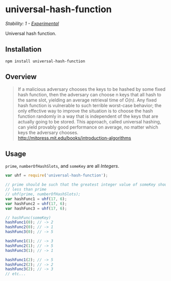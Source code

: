 # universal-hash-function

_Stability: 1 - [Experimental](https://github.com/tristanls/stability-index#stability-1---experimental)_

Universal hash function.

## Installation

    npm install universal-hash-function

## Overview

>If a malicious adversary chooses the keys to be hashed by some fixed hash function, then the adversary can choose n keys that all hash to the same slot, yielding an average retrieval time of _O(n)_. Any fixed hash function is vulnerable to such terrible worst-case behavior; the only effective way to improve the situation is to choose the hash function randomly in a way that is independent of the keys that are actually going to be stored. This approach, called universal hashing, can yield provably good performance on average, no matter which keys the adversary chooses.
>http://mitpress.mit.edu/books/introduction-algorithms

## Usage

`prime`, `numberOfHashSlots`, and `someKey` are all _Integers_.

```javascript
var uhf = require('universal-hash-function');

// prime should be such that the greatest integer value of someKey should be
// less than prime
// uhf(prime, numberOfHashSlots);
var hashFunc1 = uhf(17, 6);
var hashFunc2 = uhf(17, 6);
var hashFunc3 = uhf(17, 6);

// hashFunc(someKey)
hashFunc1(0); // -> 2
hashFunc2(0); // -> 1
hashFunc3(0); // -> 5

hashFunc1(1); // -> 3
hashFunc2(1); // -> 5
hashFunc3(1); // -> 1

hashFunc1(2); // -> 5
hashFunc2(2); // -> 2
hashFunc3(2); // -> 3
// etc...
```